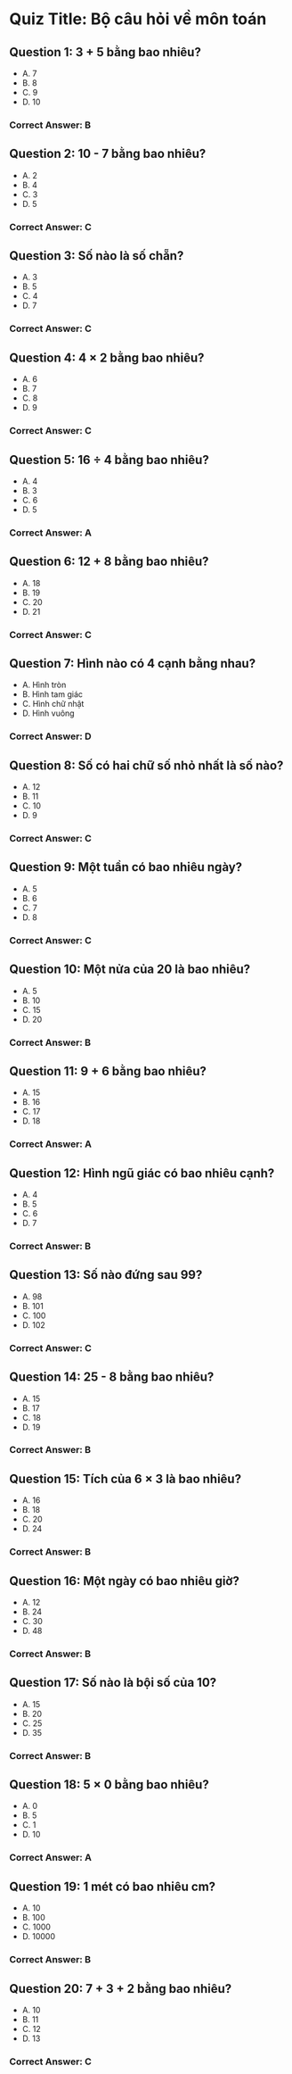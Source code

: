 # Quiz Title: Bộ câu hỏi về môn toán

## Question 1: 3 + 5 bằng bao nhiêu?

-   A. 7
-   B. 8
-   C. 9
-   D. 10

### Correct Answer: B

## Question 2: 10 - 7 bằng bao nhiêu?

-   A. 2
-   B. 4
-   C. 3
-   D. 5

### Correct Answer: C

## Question 3: Số nào là số chẵn?

-   A. 3
-   B. 5
-   C. 4
-   D. 7

### Correct Answer: C

## Question 4: 4 × 2 bằng bao nhiêu?

-   A. 6
-   B. 7
-   C. 8
-   D. 9

### Correct Answer: C

## Question 5: 16 ÷ 4 bằng bao nhiêu?

-   A. 4
-   B. 3
-   C. 6
-   D. 5

### Correct Answer: A

## Question 6: 12 + 8 bằng bao nhiêu?

-   A. 18
-   B. 19
-   C. 20
-   D. 21

### Correct Answer: C

## Question 7: Hình nào có 4 cạnh bằng nhau?

-   A. Hình tròn
-   B. Hình tam giác
-   C. Hình chữ nhật
-   D. Hình vuông

### Correct Answer: D

## Question 8: Số có hai chữ số nhỏ nhất là số nào?

-   A. 12
-   B. 11
-   C. 10
-   D. 9

### Correct Answer: C

## Question 9: Một tuần có bao nhiêu ngày?

-   A. 5
-   B. 6
-   C. 7
-   D. 8

### Correct Answer: C

## Question 10: Một nửa của 20 là bao nhiêu?

-   A. 5
-   B. 10
-   C. 15
-   D. 20

### Correct Answer: B

## Question 11: 9 + 6 bằng bao nhiêu?

-   A. 15
-   B. 16
-   C. 17
-   D. 18

### Correct Answer: A

## Question 12: Hình ngũ giác có bao nhiêu cạnh?

-   A. 4
-   B. 5
-   C. 6
-   D. 7

### Correct Answer: B

## Question 13: Số nào đứng sau 99?

-   A. 98
-   B. 101
-   C. 100
-   D. 102

### Correct Answer: C

## Question 14: 25 - 8 bằng bao nhiêu?

-   A. 15
-   B. 17
-   C. 18
-   D. 19

### Correct Answer: B

## Question 15: Tích của 6 × 3 là bao nhiêu?

-   A. 16
-   B. 18
-   C. 20
-   D. 24

### Correct Answer: B

## Question 16: Một ngày có bao nhiêu giờ?

-   A. 12
-   B. 24
-   C. 30
-   D. 48

### Correct Answer: B

## Question 17: Số nào là bội số của 10?

-   A. 15
-   B. 20
-   C. 25
-   D. 35

### Correct Answer: B

## Question 18: 5 × 0 bằng bao nhiêu?

-   A. 0
-   B. 5
-   C. 1
-   D. 10

### Correct Answer: A

## Question 19: 1 mét có bao nhiêu cm?

-   A. 10
-   B. 100
-   C. 1000
-   D. 10000

### Correct Answer: B

## Question 20: 7 + 3 + 2 bằng bao nhiêu?

-   A. 10
-   B. 11
-   C. 12
-   D. 13

### Correct Answer: C

